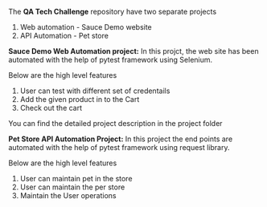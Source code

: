 The **QA Tech Challenge** repository have two separate projects
1. Web automation - Sauce Demo website
2. API Automation - Pet store

**Sauce Demo Web Automation project:**
In this projct, the web site has been automated with the help of pytest framework using Selenium.

Below are the high level features
1. User can test with different set of credentails
2. Add the given product in to the Cart
3. Check out the cart

You can find the detailed project description in the project folder

**Pet Store API Automation Project:**
In this project the end points are automated with the help of pytest framework using request library.

Below are the high level features
1. User can maintain pet in the store
2. User can maintain the per store
3. Maintain the User operations
